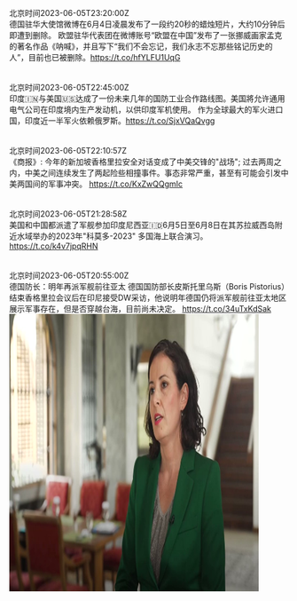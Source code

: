 北京时间2023-06-05T23:20:00Z<br>德国驻华大使馆微博在6月4日凌晨发布了一段约20秒的蜡烛短片，大约10分钟后即遭到删除。
欧盟驻华代表团在微博账号“欧盟在中国”发布了一张挪威画家孟克的著名作品《呐喊》，并且写下“我们不会忘记，我们永志不忘那些铭记历史的人”，目前也已被删除。https://t.co/hfYLFU1UqG<br><br><br>北京时间2023-06-05T22:45:00Z<br>印度🇮🇳与美国🇺🇸达成了一份未来几年的国防工业合作路线图。美国將允许通用电气公司在印度境内生产发动机，以供印度军机使用。
作为全球最大的军火进口国，印度近一半军火依赖俄罗斯。https://t.co/SjxVQaQvgg<br><br><br>北京时间2023-06-05T22:10:57Z<br>《商报》: 今年的新加坡香格里拉安全对话变成了中美交锋的"战场"; 过去两周之内，中美之间连续发生了两起险些相撞事件。事态非常严重，甚至有可能会引发中美两国间的军事冲突。
https://t.co/KxZwQQgmIc<br><br><br>北京时间2023-06-05T21:28:58Z<br>美国和中国都派遣了军舰参加印度尼西亚🇮🇩6月5日至6月8日在其苏拉威西岛附近水域举办的2023年"科莫多-2023" 多国海上联合演习。
https://t.co/k4v7jpqRHN<br><br><br>北京时间2023-06-05T20:55:00Z<br>德国防长：明年再派军舰前往亚太
德国国防部长皮斯托里乌斯（Boris Pistorius）结束香格里拉会议后在印尼接受DW采访，他说明年德国仍将派军舰前往亚太地区展示军事存在，但是否穿越台海，目前尚未决定。 https://t.co/34uTxKdSak<br><img src='/temp/video/2023/t-Month-6/u-Day-05/dw_chinese/1665703767923359744_0.jpg' width='450' height='500'><br><br>